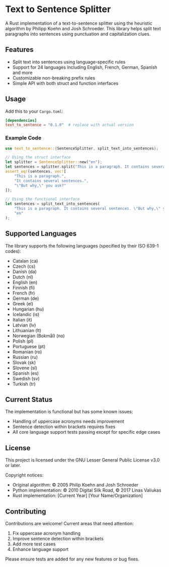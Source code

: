 # Text to Sentence Splitter

A Rust implementation of a text-to-sentence splitter using the heuristic algorithm by Philipp Koehn and Josh Schroeder. This library helps split text paragraphs into sentences using punctuation and capitalization clues.

## Features

- Split text into sentences using language-specific rules
- Support for 24 languages including English, French, German, Spanish and more
- Customizable non-breaking prefix rules
- Simple API with both struct and function interfaces

## Usage

Add this to your `Cargo.toml`:

```toml
[dependencies]
text_to_sentence = "0.1.0"  # replace with actual version
```

### Example Code

```rust
use text_to_sentence::{SentenceSplitter, split_text_into_sentences};

// Using the struct interface
let splitter = SentenceSplitter::new("en");
let sentences = splitter.split("This is a paragraph. It contains several sentences. \"But why,\" you ask?");
assert_eq!(sentences, vec![
    "This is a paragraph.",
    "It contains several sentences.",
    "\"But why,\" you ask?"
]);

// Using the functional interface
let sentences = split_text_into_sentences(
    "This is a paragraph. It contains several sentences. \"But why,\" you ask?",
    "en"
);
```

## Supported Languages

The library supports the following languages (specified by their ISO 639-1 codes):

- Catalan (ca)
- Czech (cs)
- Danish (da)
- Dutch (nl)
- English (en)
- Finnish (fi)
- French (fr)
- German (de)
- Greek (el)
- Hungarian (hu)
- Icelandic (is)
- Italian (it)
- Latvian (lv)
- Lithuanian (lt)
- Norwegian (Bokmål) (no)
- Polish (pl)
- Portuguese (pt)
- Romanian (ro)
- Russian (ru)
- Slovak (sk)
- Slovene (sl)
- Spanish (es)
- Swedish (sv)
- Turkish (tr)

## Current Status

The implementation is functional but has some known issues:

- Handling of uppercase acronyms needs improvement
- Sentence detection within brackets requires fixes
- All core language support tests passing except for specific edge cases

## License

This project is licensed under the GNU Lesser General Public License v3.0 or later.

Copyright notices:
- Original algorithm: © 2005 Philip Koehn and Josh Schroeder
- Python implementation: © 2010 Digital Silk Road, © 2017 Linas Valiukas
- Rust implementation: [Current Year] [Your Name/Organization]

## Contributing

Contributions are welcome! Current areas that need attention:
1. Fix uppercase acronym handling
2. Improve sentence detection within brackets
3. Add more test cases
4. Enhance language support

Please ensure tests are added for any new features or bug fixes.
